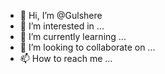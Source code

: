 - 👋 Hi, I’m @Gulshere
- 👀 I’m interested in ...
- 🌱 I’m currently learning ...
- 💞️ I’m looking to collaborate on ...
- 📫 How to reach me ...

<!---
Gulshere/Gulshere is a ✨ special ✨ repository because its `README.md` (this file) appears on your GitHub profile.
You can click the Preview link to take a look at your changes.
--->
